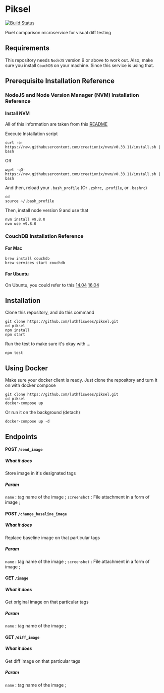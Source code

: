 # Piksel
[![Build Status](https://travis-ci.org/luthfiswees/piksel.svg?branch=master)](https://travis-ci.org/luthfiswees/piksel)

Pixel comparison microservice for visual diff testing

## Requirements
This repository needs `NodeJS` version 9 or above to work out.
Also, make sure you install `CouchDB` on your machine. Since this service is using that.

## Prerequisite Installation Reference

### NodeJS and Node Version Manager (NVM) Installation Reference
#### Install NVM
All of this information are taken from this [README](https://github.com/creationix/nvm)

Execute Installation script
```
curl -o- https://raw.githubusercontent.com/creationix/nvm/v0.33.11/install.sh | bash
```
OR
```
wget -qO- https://raw.githubusercontent.com/creationix/nvm/v0.33.11/install.sh | bash
```

And then, reload your `.bash_profile` (Or `.zshrc`, `.profile`, or `.bashrc`)
```
cd
source ~/.bash_profile
```

Then, install node version 9 and use that
```
nvm install v9.8.0
nvm use v9.8.0
```

### CouchDB Installation Reference
#### For Mac
```
brew install couchdb
brew services start couchdb
```
#### For Ubuntu
On Ubuntu, you could refer to this
[14.04](https://www.digitalocean.com/community/tutorials/how-to-install-couchdb-and-futon-on-ubuntu-14-04)
[16.04](https://www.hugeserver.com/kb/how-install-apache-couchdb-ubuntu-16/)

## Installation
Clone this repository, and do this command
```
git clone https://github.com/luthfiswees/piksel.git
cd piksel
npm install
npm start
```

Run the test to make sure it's okay with ...
```
npm test
```

## Using Docker
Make sure your docker client is ready. Just clone the repository and turn it on with docker compose
```
git clone https://github.com/luthfiswees/piksel.git
cd piksel
docker-compose up
```

Or run it on the background (detach)
```
docker-compose up -d
```

## Endpoints

#### POST `/send_image`
##### What it does
Store image in it's designated tags
##### Param
`name` : tag name of the image ; 
`screenshot` : File attachment in a form of image ;


#### POST `/change_baseline_image`
##### What it does
Replace baseline image on that particular tags
##### Param
`name` : tag name of the image ; 
`screenshot` : File attachment in a form of image ;


#### GET `/image`
##### What it does
Get original image on that particular tags
##### Param
`name` : tag name of the image ;


#### GET `/diff_image`
##### What it does
Get diff image on that particular tags
##### Param
`name` : tag name of the image ;
